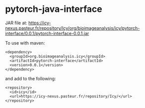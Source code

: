 # pytorch-java-interface

JAR file at: https://icy-nexus.pasteur.fr/repository/Icy/org/bioimageanalysis/icy/pytorch-interface/0.0.1/pytorch-interface-0.0.1.jar


To use with maven:

```
<dependency>
  <groupId>org.bioimageanalysis.icy</groupId>
  <artifactId>pytorch-interface</artifactId>
  <version>0.0.1</version>
</dependency>
```

and add to </repositories> the following:

```
<repository>
  <id>icy</id>
  <url>https://icy-nexus.pasteur.fr/repository/Icy/</url>
</repository>
```
